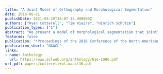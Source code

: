```yaml
---
title: "A Joint Model of Orthography and Morphological Segmentation"
date: 2016-06-01
publishDate: 2021-08-20T18:07:14.490890Z
authors: ["Ryan Cotterell", "Tim Vieira", "Hinrich Schütze"]
publication_types: ["1"]
abstract: "We present a model of morphological segmentation that jointly learns to segment and restore orthographic changes, e.g., funniest 7 → fun-y-est. We term this form of analysis canonical segmentation and contrast it with the traditional surface segmentation, which segments a surface form into a sequence of substrings, e.g., funniest 7 → funn-i-est. We derive an importance sampling algorithm for approximate inference in the model and report experimental results on English, German and Indonesian."
featured: false
publication: "*Proceedings of the 2016 Conference of the North American Chapter of the Association for Computational Linguistics: Human Language Technologies*"
publication_short: "NAACL"
links:
- name: Anthology
  url: https://www.aclweb.org/anthology/N16-1080.pdf
url_pdf: papers/cotterell+al.naacl16.pdf
---
```


